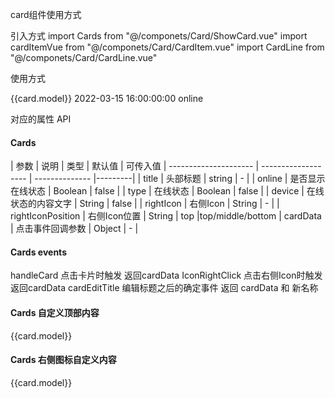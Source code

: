 card组件使用方式

引入方式
import Cards from "@/componets/Card/ShowCard.vue"
import cardItemVue from "@/componets/Card/CardItem.vue"
import CardLine from "@/componets/Card/CardLine.vue"

使用方式

<Cards
    :title="card.company"
    :online="true"
    :type="card.isOnline == 'true' ?'online':''"
    :device="card.decice"
    rightIcon="ic_edit">
    <CardLine>
        <cardItemVue label="型号：">{{card.model}}</cardItemVue>
    </CardLine>
    <CardLine :ellipsis="true">
        <cardItemVue label="时间：">2022-03-15 16:00:00:00</cardItemVue>
        <cardItemVue label="事件：">online</cardItemVue>
    </CardLine>
</Cards>

对应的属性 API


#### Cards #####

|  参数                 |   说明               |        类型     | 默认值  | 可传入值
| --------------------- | ------------------- | -------------- |---------|
| title                 | 头部标题             |  string        |     -   |
| online                | 是否显示在线状态      | Boolean        |   false |
|     type              | 在线状态             | Boolean        |   false |
|     device            | 在线状态的内容文字    | String         |   false |
|   rightIcon           | 右侧Icon             | String         |   -     |
|   rightIconPosition   | 右侧Icon位置         | String          |    top  |top/middle/bottom
|   cardData            | 点击事件回调参数      | Object         |    -  |



#### Cards events #####

handleCard         点击卡片时触发        返回cardData
IconRightClick     点击右侧Icon时触发    返回cardData
cardEditTitle     编辑标题之后的确定事件  返回 cardData 和 新名称
#### Cards 自定义顶部内容 #####

<Cards rightIcon="ic_edit">
    <template #title>
        <svg-icon icon-class="ic_time" class="iconleft"></svg-icon>
        <span class="flow-time">时间：带回家萨克好哒</span>
    </template>
    <CardLine>
        <cardItemVue label="型号：">{{card.model}}</cardItemVue>
    </CardLine>
</Cards>

#### Cards 右侧图标自定义内容 #####

<Cards rightIcon="ic_edit">
    <template #title>
        <svg-icon icon-class="ic_time" class="iconleft"></svg-icon>
        <span class="flow-time">时间：带回家萨克好哒</span>
    </template>
    <CardLine>
        <cardItemVue label="型号：">{{card.model}}</cardItemVue>
    </CardLine>
    <template #rightIcon>
        <svg-icon icon-class="ic_time" class="iconleft"></svg-icon>
    </template>
</Cards>